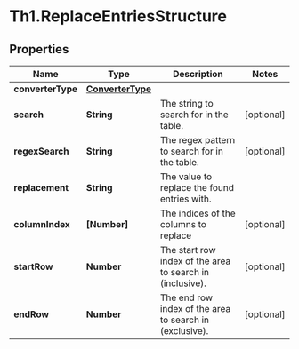 # Th1.ReplaceEntriesStructure

## Properties

Name | Type | Description | Notes
------------ | ------------- | ------------- | -------------
**converterType** | [**ConverterType**](ConverterType.md) |  | 
**search** | **String** | The string to search for in the table. | [optional] 
**regexSearch** | **String** | The regex pattern to search for in the table. | [optional] 
**replacement** | **String** | The value to replace the found entries with. | 
**columnIndex** | **[Number]** | The indices of the columns to replace | [optional] 
**startRow** | **Number** | The start row index of the area to search in (inclusive). | [optional] 
**endRow** | **Number** | The end row index of the area to search in (exclusive). | [optional] 


